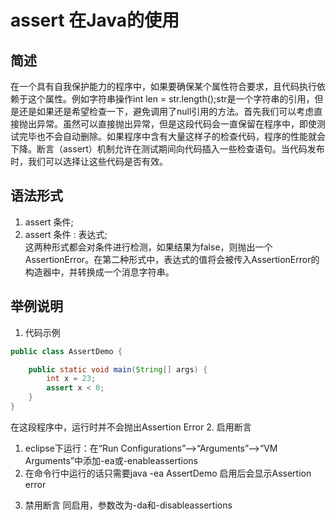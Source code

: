 # assert 在Java的使用
## 简述
在一个具有自我保护能力的程序中，如果要确保某个属性符合要求，且代码执行依赖于这个属性。例如字符串操作int len = str.length();str是一个字符串的引用，但是还是如果还是希望检查一下，避免调用了null引用的方法。首先我们可以考虑直接抛出异常。虽然可以直接抛出异常，但是这段代码会一直保留在程序中，即使测试完毕也不会自动删除。如果程序中含有大量这样子的检查代码，程序的性能就会下降。断言（assert）机制允许在测试期间向代码插入一些检查语句。当代码发布时，我们可以选择让这些代码是否有效。
## 语法形式
1. assert 条件;
2. assert 条件 : 表达式;<br>
这两种形式都会对条件进行检测，如果结果为false，则抛出一个AssertionError。在第二种形式中，表达式的值将会被传入AssertionError的构造器中，并转换成一个消息字符串。
## 举例说明
1. 代码示例
``` java
public class AssertDemo {

    public static void main(String[] args) {
        int x = 23;
        assert x < 0;
    }
}
```
在这段程序中，运行时并不会抛出Assertion Error
2. 启用断言
1) eclipse下运行：在“Run Configurations”–>“Arguments”–>“VM Arguments”中添加-ea或-enableassertions
2) 在命令行中运行的话只需要java -ea AssertDemo 
启用后会显示Assertion error
3. 禁用断言
同启用，参数改为-da和-disableassertions

